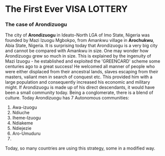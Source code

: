 # The First Ever VISA LOTTERY
### The case of Arondizuogu

The city of **Arondizuogu** in Ideato-North LGA of Imo State, Nigeria
was founded by Mazi Izuogu Mgbokpo, from Amankwu village in **Arochukwu**, Abia State, Nigeria.
It is surprising today that Arondizuogu is a very big city and cannot be 
compared with Amankwu in size. One may wonder how Arondizuogu grew so much in
size. This is explained by the ingenuity of Mazi Izuogu - he established and 
exploited the 'GREENCARD' scheme some centuries ago to a great success!
He welcomed all manner of people who were either displaced from their ancestral lands, slaves escaping from their masters, valiant men in search of conquest etc.
This provided him with a large population and consequently increased his economic and military might.
If Arondizuogu is made up of his direct descendants, it would have been a small
community today.
Being a conglomerate, there is a blend of culture.
Today Arondizuogu has 7 Autonomous communities:
1. Awa-izuogu
2. Ndiuche
3. Iheme-Izuogu
4. Ndiakeme
5. Ndiejezie
6. Aro-Umuduru
7. 
Today, so many countries are using this strategy, some in a modified way.
